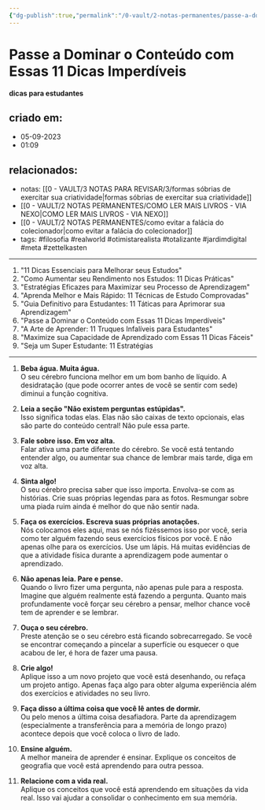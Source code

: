 ```yaml
---
{"dg-publish":true,"permalink":"/0-vault/2-notas-permanentes/passe-a-dominar-o-conteudo-com-essas-11-dicas-imperdiveis/","tags":["permanente","filosofia","realworld","otimistarealista","totalizante","jardimdigital","meta","zettelkasten"],"dgHomeLink":true,"dgShowLocalGraph":true,"dgShowFileTree":true,"dgEnableSearch":true}
---
```


# Passe a Dominar o Conteúdo com Essas 11 Dicas Imperdíveis
**dicas para estudantes**

## criado em: 
- 05-09-2023
- 01:09
## relacionados:
- notas: [[0 - VAULT/3 NOTAS PARA REVISAR/3/formas sóbrias de exercitar sua criatividade\|formas sóbrias de exercitar sua criatividade]]
- [[0 - VAULT/2 NOTAS PERMANENTES/COMO LER MAIS LIVROS - VIA NEXO\|COMO LER MAIS LIVROS - VIA NEXO]]
- [[0 - VAULT/2 NOTAS PERMANENTES/como evitar a falácia do colecionador\|como evitar a falácia do colecionador]]
- tags: #filosofia #realworld #otimistarealista #totalizante #jardimdigital #meta #zettelkasten
---

1. "11 Dicas Essenciais para Melhorar seus Estudos"
2. "Como Aumentar seu Rendimento nos Estudos: 11 Dicas Práticas"
3. "Estratégias Eficazes para Maximizar seu Processo de Aprendizagem"
4. "Aprenda Melhor e Mais Rápido: 11 Técnicas de Estudo Comprovadas"
5. "Guia Definitivo para Estudantes: 11 Táticas para Aprimorar sua Aprendizagem"
6. "Passe a Dominar o Conteúdo com Essas 11 Dicas Imperdíveis"
7. "A Arte de Aprender: 11 Truques Infalíveis para Estudantes"
8. "Maximize sua Capacidade de Aprendizado com Essas 11 Dicas Fáceis"
9. "Seja um Super Estudante: 11 Estratégias


---
1. **Beba água. Muita água.**  
O seu cérebro funciona melhor em um bom banho de líquido. A desidratação (que pode ocorrer antes de você se sentir com sede) diminui a função cognitiva.  
  
2. **Leia a seção "Não existem perguntas estúpidas".**  
Isso significa todas elas. Elas não são caixas de texto opcionais, elas são parte do conteúdo central! Não pule essa parte.  
  
3. **Fale sobre isso. Em voz alta.**  
Falar ativa uma parte diferente do cérebro. Se você está tentando entender algo, ou aumentar sua chance de lembrar mais tarde, diga em voz alta.  
  
4. **Sinta algo!**  
O seu cérebro precisa saber que isso importa. Envolva-se com as histórias. Crie suas próprias legendas para as fotos. Resmungar sobre uma piada ruim ainda é melhor do que não sentir nada.  
  
5. **Faça os exercícios. Escreva suas próprias anotações.**  
Nós colocamos eles aqui, mas se nós fizéssemos isso por você, seria como ter alguém fazendo seus exercícios físicos por você. E não apenas olhe para os exercícios. Use um lápis. Há muitas evidências de que a atividade física durante a aprendizagem pode aumentar o aprendizado.  
  
6. **Não apenas leia. Pare e pense.**  
Quando o livro fizer uma pergunta, não apenas pule para a resposta. Imagine que alguém realmente está fazendo a pergunta. Quanto mais profundamente você forçar seu cérebro a pensar, melhor chance você tem de aprender e se lembrar.  
  
7. **Ouça o seu cérebro.**  
Preste atenção se o seu cérebro está ficando sobrecarregado. Se você se encontrar começando a pincelar a superfície ou esquecer o que acabou de ler, é hora de fazer uma pausa.  
  
8. **Crie algo!**  
Aplique isso a um novo projeto que você está desenhando, ou refaça um projeto antigo. Apenas faça algo para obter alguma experiência além dos exercícios e atividades no seu livro.  
  
9. **Faça disso a última coisa que você lê antes de dormir.**  
Ou pelo menos a última coisa desafiadora. Parte da aprendizagem (especialmente a transferência para a memória de longo prazo) acontece depois que você coloca o livro de lado.  
  
10. **Ensine alguém.**  
A melhor maneira de aprender é ensinar. Explique os conceitos de geografia que você está aprendendo para outra pessoa.  
  
11. **Relacione com a vida real.**  
Aplique os conceitos que você está aprendendo em situações da vida real. Isso vai ajudar a consolidar o conhecimento em sua memória.

